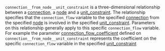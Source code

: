 `connection__from_node__unit_constraint` is a three-dimensional relationship between a [connection](@ref), a [node](@ref) and a [unit_constraint](@ref). The relationship specifies that the `connection_flow` variable to the specified [connection](@ref) from the specified [node](@ref) is involved in the specified [unit_constraint](@ref). Parameters on this relationship generally apply to this specific `connection_flow` variable. For example the parameter [connection\_flow\_coefficient](@ref) defined on `connection__from_node__unit_constraint` represents the coefficient on the specific `connection_flow` variable in the specified [unit_constraint](@ref)
